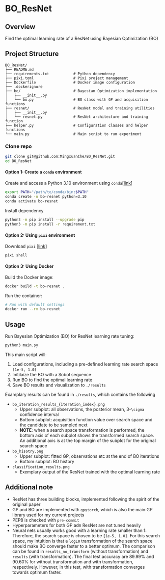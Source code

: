 # BO_ResNet

## Overview
Find the optimal learning rate of a ResNet using Bayesian Optimization (BO)

## Project Structure

```
BO_ResNet/
├── README.md
├── requirements.txt           # Python dependency
├── pixi.toml                  # Pixi project management
├── Dockerfile                 # Docker image configuration
├── .dockerignore
├── bo/                        # Bayesian Optimization implementation
│   ├── __init__.py
│   └── bo.py                  # BO class with GP and acquisition functions
├── resnet/                    # ResNet model and training utilities
│   ├── __init__.py
│   └── resnet.py              # ResNet architecture and training function
├── helper.py                  # Configuration classes and helper functions
└── main.py                    # Main script to run experiment
```

### Clone repo
```bash
git clone git@github.com:MingxuanChe/BO_ResNet.git
cd BO_ResNet
```


#### Option 1: Create a `conda` environment
Create and access a Python 3.10 environment using `conda`[[link](https://docs.conda.io/projects/conda/en/latest/user-guide/install/index.html)]


```bash
export PATH="/path/to/conda/bin:$PATH"
conda create -n bo-resnet python=3.10
conda activate bo-resnet
```
Install dependency
```bash
python3 -m pip install --upgrade pip
python3 -m pip install -r requirement.txt
```

#### Option 2: Using `pixi` environment
Download `pixi` [[link](https://pixi.sh/dev/installation/)]

```bash
pixi shell
```

#### Option 3: Using Docker
Build the Docker image:
```bash
docker build -t bo-resnet .
```

Run the container:
```bash
# Run with default settings
docker run --rm bo-resnet
```

## Usage
Run Bayesian Optimization (BO) for ResNet learning rate tuning:

```bash
python3 main.py
```
This main script will:
1. Load configurations, including a pre-defined learning rate search space `[1e-5, 1.0]`
2. Initilaize the BO with a Sobol sequence
3. Run BO to find the optimal learning rate
4. Save BO results and visualization to `./results`

Examplary results can be found in `./results`, which contains the following
- `bo_iteration_results_{iteration_index}.png`
  - Upper subplot: all observations, the posterior mean, 3-`\sigma` confidence interval
  - Bottom subplot: acquisition function value over search space and the candidate to be sampled next
  - **NOTE**: when a search space transformation is performed, the bottom axis of each subplot shows the transformed search space. An additional axis is at the top margin of the subplot for the original search space
- `bo_hisotry.png`
  - Upper subplot: fitted GP, observations etc at the end of BO iterations
  - Bottom subplot: BO history
- `classification_results.png`
  - Exemplary output of the ResNet trained with the optimal learning rate

## Additional note
- ResNet has three building blocks, implemented following the spirit of the original paper
- GP and BO are implemented with `gpytorch`, which is also the main GP library used for my current projects
- PEP8 is checked with `pre-commit`
- Hyperparameters for both GP adn ResNet are not tuned heavily
- Neural nets usually works good with a learning rate smaller than 1. Therefore, the search space is chosen to be `[1e-5, 1.0]`. For this search space, my intuition is that a `log10` transformation of the search space should make BO converge faster to a better optimum. The comparison can be found in `results_no_transform` (without transformation) and `results` (with transformation). The final test accuracy are 89.99% and 90.60% for without transformation and with transformation, respectively. However, in this test, with transformation converges towards optimum faster.
